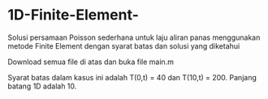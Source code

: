 # 1D-Finite-Element-
Solusi persamaan Poisson sederhana untuk laju aliran panas menggunakan metode Finite Element dengan syarat batas dan solusi yang diketahui

Download semua file di atas dan buka file main.m

Syarat batas dalam kasus ini adalah T(0,t) = 40 dan T(10,t) = 200.
Panjang batang 1D adalah 10.
